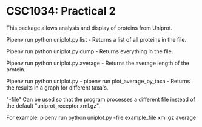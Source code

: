 CSC1034: Practical 2
====================

This package allows analysis and display of proteins from Uniprot.

Pipenv run python uniplot.py list - Returns a list of all proteins in the file.

Pipenv run python uniplot.py dump - Returns everything in the file.

Pipenv run python uniplot.py average - Returns the average length of the protein.

Pipenv run python uniplot.py - pipenv run plot_average_by_taxa - Returns the results in a graph for different taxa's.

"-file" Can be used so that the program processes a different file instead of the default "uniprot_receptor.xml.gz".

For example: pipenv run python uniplot.py -file example_file.xml.gz average





